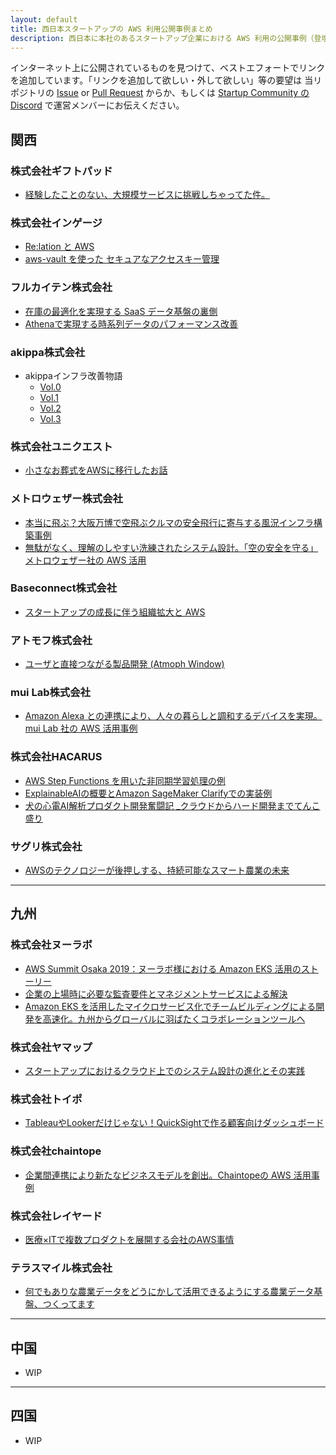 ```yaml
---
layout: default
title: 西日本スタートアップの AWS 利用公開事例まとめ
description: 西日本に本社のあるスタートアップ企業における AWS 利用の公開事例（登壇資料やブログ等）リンク集
---
```

インターネット上に公開されているものを見つけて、ベストエフォートでリンクを追加しています。「リンクを追加して欲しい・外して欲しい」等の要望は 当リポジトリの [Issue](https://github.com/aws-startup-community/aws-startup-case-studies-jp/issues) or [Pull Request](https://github.com/aws-startup-community/aws-startup-case-studies-jp/pulls) からか、もしくは [Startup Community の Discord](https://discord.gg/uHDVvKCtKP) で運営メンバーにお伝えください。

## 関西
### 株式会社ギフトパッド
- [経験したことのない、大規模サービスに挑戦しちゃってた件。](https://pages.awscloud.com/rs/112-TZM-766/images/GIFT-PAD.pdf)

### 株式会社インゲージ
- [Re:lation と AWS](https://pages.awscloud.com/rs/112-TZM-766/images/INGAGE.pdf)
- [aws-vault を使った セキュアなアクセスキー管理](https://speakerdeck.com/kizashi1122/manage-aws-access-key-more-securely-by-using-aws-vault)

### フルカイテン株式会社
- [在庫の最適化を実現する SaaS データ基盤の裏側](https://pages.awscloud.com/rs/112-TZM-766/images/FULL-KAITEN.pdf)
- [Athenaで実現する時系列データのパフォーマンス改善](https://speakerdeck.com/atsuyokota/athena-time-series-performance)

### akippa株式会社
- akippaインフラ改善物語
    - [Vol.0](https://note.com/taro_yamashita/n/n6803aa5eaa96)
    - [Vol.1](https://note.com/taro_yamashita/n/n6f1a8c1f7813)
    - [Vol.2](https://note.com/taro_yamashita/n/ndcec2c06c9c2)
    - [Vol.3](https://note.com/taro_yamashita/n/n59ca5a00f575)

### 株式会社ユニクエスト
- [小さなお葬式をAWSに移行したお話](https://speakerdeck.com/moriryouta/xiao-sanaozang-shi-woawsniyi-xing-sitaohua)

### メトロウェザー株式会社
- [本当に飛ぶ？大阪万博で空飛ぶクルマの安全飛行に寄与する風況インフラ構築事例](https://pages.awscloud.com/rs/112-TZM-766/images/METRO-WEATHER.pdf)
- [無駄がなく、理解のしやすい洗練されたシステム設計。「空の安全を守る」メトロウェザー社の AWS 活用](https://aws.amazon.com/jp/blogs/startup/tech-interview-metroweather-2023/)

### Baseconnect株式会社
- [スタートアップの成長に伴う組織拡大と AWS](https://speakerdeck.com/baseconnect/amazon-web-services-japan)

### アトモフ株式会社
- [ユーザと直接つながる製品開発 (Atmoph Window)](https://pages.awscloud.com/rs/112-TZM-766/images/SUM_awsloft-tko-iotloft-12-lt1_Jul-2020.pdf)

### mui Lab株式会社
- [Amazon Alexa との連携により、人々の暮らしと調和するデバイスを実現。mui Lab 社の AWS 活用事例](https://aws.amazon.com/jp/blogs/startup/muilab_2022casestudy/)

### 株式会社HACARUS
- [AWS Step Functions を用いた非同期学習処理の例](https://speakerdeck.com/hacarus/aws-step-functions-woyong-itafei-tong-qi-xue-xi-chu-li-falseli)
- [ExplainableAIの概要とAmazon SageMaker Clarifyでの実装例](https://speakerdeck.com/hacarus/220807-explainableaifalsegai-yao-toamazon-sagemaker-clarifytefalseshi-zhuang-li)
- [犬の心電AI解析プロダクト開発奮闘記 _クラウドからハード開発までてんこ盛り](https://speakerdeck.com/hacarus/quan-noxin-dian-aijie-xi-hurotakutokai-fa-fen-dou-ji-kurautokarahatokai-fa-matetenkosheng-ri)

### サグリ株式会社
- [AWSのテクノロジーが後押しする、持続可能なスマート農業の未来](https://www.aboutamazon.jp/news/smb/one-amazon-to-support-dx-for-small-and-medium-busineses-vol14)

---
## 九州
### 株式会社ヌーラボ
- [AWS Summit Osaka 2019：ヌーラボ様における Amazon EKS 活用のストーリー](https://aws.amazon.com/jp/blogs/startup/summit-osaka-2019-racap/)
- [企業の上場時に必要な監査要件とマネジメントサービスによる解決](http://pages.awscloud.com/rs/112-TZM-766/images/20230316AWSStartupfm_Nulab.pdf)
- [Amazon EKS を活用したマイクロサービス化でチームビルディングによる開発を高速化。九州からグローバルに羽ばたくコラボレーションツールへ](https://aws.amazon.com/jp/solutions/case-studies/nulab/)

### 株式会社ヤマップ
- [スタートアップにおけるクラウド上でのシステム設計の進化とその実践](https://speakerdeck.com/higuhey/sutatoatupuniokerukuraudoshang-denosisutemushe-ji-nojin-hua-tosonoshi-jian)

### 株式会社トイポ
- [TableauやLookerだけじゃない！QuickSightで作る顧客向けダッシュボード](https://speakerdeck.com/tkengo/tableauyalookerdakeziyanai-quicksightdezuo-rugu-ke-xiang-kedatusiyubodo)

### 株式会社chaintope
- [企業間連携により新たなビジネスモデルを創出。Chaintopeの AWS 活用事例](https://aws.amazon.com/jp/blogs/startup/chaintope_iwatanigateway_2022casestudy/)

### 株式会社レイヤード
- [医療×ITで複数プロダクトを展開する会社のAWS事情](https://docs.google.com/presentation/d/e/2PACX-1vT0_lWWhRiTc-dcJbE4BKKVgXjyxsJCybGRDCPcxhFQ2qEXfwcx0Nk-TkJGrHW8og/pub)

### テラスマイル株式会社
- [何でもありな農業データをどうにかして活用できるようにする農業データ基盤、つくってます](https://jft2023.jaws-ug.jp/files/9005501714148527_8636489c-cc6a-4988-bff8-37b3ad3a3c30/jaws_festa_2023_kyushu_miyazaki.pdf)

---
## 中国
- WIP

---
## 四国
- WIP